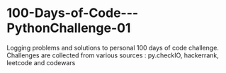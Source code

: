 # 100-Days-of-Code---PythonChallenge-01
Logging problems and solutions to personal 100 days of code challenge. Challenges are collected from various sources : py.checkIO, hackerrank, leetcode and codewars

